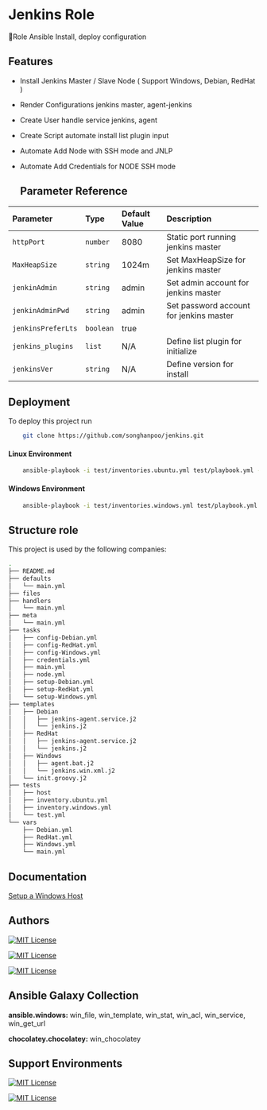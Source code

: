 
# Jenkins Role

Role Ansible Install, deploy configuration

## Features

- Install Jenkins Master / Slave Node ( Support Windows, Debian, RedHat )
- Render Configurations jenkins master, agent-jenkins
- Create User handle service jenkins, agent
- Create Script automate install list plugin input
- Automate Add Node with SSH mode and JNLP
- Automate Add Credentials for NODE SSH mode

  ## Parameter Reference


| Parameter         |   Type    | Default Value | Description                |
| :---------------- | :---------| :------------ | :------------------------- |
| `httpPort`        | `number`  |    8080       | Static port running jenkins master |
| `MaxHeapSize`     | `string`  |    1024m      | Set MaxHeapSize for jenkins master |
| `jenkinAdmin`     | `string`  |    admin      | Set admin account for jenkins master |
| `jenkinAdminPwd`  | `string`  |    admin      | Set password account for jenkins master  |
| `jenkinsPreferLts`| `boolean` |    true       |   |
| `jenkins_plugins` | `list`    |    N/A        |  Define list plugin for initialize |
| `jenkinsVer`      | `string`  |    N/A        |  Define version for install |

## Deployment

To deploy this project run

```bash
    git clone https://github.com/songhanpoo/jenkins.git
```
#### Linux Environment
```bash
    ansible-playbook -i test/inventories.ubuntu.yml test/playbook.yml -u <user> -K
```

#### Windows Environment

```bash
    ansible-playbook -i test/inventories.windows.yml test/playbook.yml -u <user> -K
```
## Structure role

This project is used by the following companies:
```bash
.
├── README.md
├── defaults
│   └── main.yml
├── files
├── handlers
│   └── main.yml
├── meta
│   └── main.yml
├── tasks
│   ├── config-Debian.yml
│   ├── config-RedHat.yml
│   ├── config-Windows.yml
│   ├── credentials.yml
│   ├── main.yml
│   ├── node.yml
│   ├── setup-Debian.yml
│   ├── setup-RedHat.yml
│   └── setup-Windows.yml
├── templates
│   ├── Debian
│   │   ├── jenkins-agent.service.j2
│   │   └── jenkins.j2
│   ├── RedHat
│   │   ├── jenkins-agent.service.j2
│   │   └── jenkins.j2
│   ├── Windows
│   │   ├── agent.bat.j2
│   │   └── jenkins.win.xml.j2
│   └── init.groovy.j2
├── tests
│   ├── host
│   ├── inventory.ubuntu.yml
│   ├── inventory.windows.yml
│   └── test.yml
└── vars
    ├── Debian.yml
    ├── RedHat.yml
    ├── Windows.yml
    └── main.yml

```

  
## Documentation

[Setup a Windows Host](https://linktodocumentation)

  
## Authors


[![MIT License](https://img.shields.io/badge/GitHub-100000?style=for-the-badge&logo=github&logoColor=white)](https://github.com/songhanpoo)

[![MIT License](https://img.shields.io/badge/dev.to-0A0A0A?style=for-the-badge&logo=dev.to&logoColor=white
)](https://stackoverflow.com/users/10084143/songhanpoo)

[![MIT License](https://img.shields.io/badge/Stack_Overflow-FE7A16?style=for-the-badge&logo=stack-overflow&logoColor=white)](https://stackoverflow.com/users/10084143/songhanpoo)

## Ansible Galaxy Collection

**ansible.windows:** win_file, win_template, win_stat, win_acl, win_service, win_get_url

**chocolatey.chocolatey:** win_chocolatey

  
## Support Environments

[![MIT License](https://img.shields.io/badge/Windows-0078D6?style=for-the-badge&logo=windows&logoColor=white)](https://github.com/songhanpoo)

[![MIT License](https://img.shields.io/badge/Ubuntu-E95420?style=for-the-badge&logo=ubuntu&logoColor=white)](https://github.com/songhanpoo)
  
